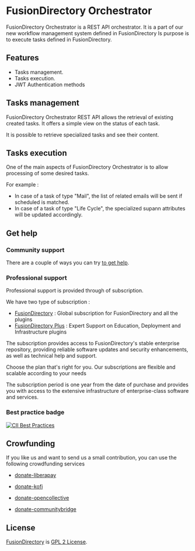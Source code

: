 # FusionDirectory Orchestrator 

FusionDirectory Orchestrator is a REST API orchestrator.
It is a part of our new workflow management system defined in FusionDirectory
Is purpose is to execute tasks defined in FusionDirectory.

## Features

* Tasks management.
* Tasks execution.
* JWT Authentication methods

## Tasks management

FusionDirectory Orchestrator REST API allows the retrieval of existing created tasks.
It offers a simple view on the status of each task. 

It is possible to retrieve specialized tasks and see their content.

## Tasks execution

One of the main aspects of FusionDirectory Orchestrator is to allow processing of some desired tasks.

For example :

*  In case of a task of type "Mail", the list of related emails will be sent if scheduled is matched.
*  In case of a task of type "Life Cycle", the specialized supann attributes will be updated accordingly.

## Get help

### Community support

There are a couple of ways you can try [to get help][get help].

### Professional support

Professional support is provided through of subscription.

We have two type of subscription :

* [FusionDirectory][subscription-fusiondirectory] : Global subscription for FusionDirectory and all the plugins
* [FusionDirectory Plus][subscription-fusiondirectory-plus] : Expert Support on Education, Deployment and Infrastructure plugins

The subscription provides access to FusionDirectory's stable enterprise repository, providing reliable software updates and security enhancements, as well as technical help and support.

Choose the plan that's right for you. Our subscriptions are flexible and scalable according to your needs

The subscription period is one year from the date of purchase and provides you with access to the extensive infrastructure of enterprise-class software and services.

### Best practice badge

[![CII Best Practices](https://bestpractices.coreinfrastructure.org/projects/351/badge)](https://bestpractices.coreinfrastructure.org/projects/351)
  
## Crowfunding

If you like us and want to send us a small contribution, you can use the following crowdfunding services

* [donate-liberapay]

* [donate-kofi]

* [donate-opencollective]

* [donate-communitybridge]
  
## License

[FusionDirectory][FusionDirectory] is  [GPL 2 License](COPYING).

[FusionDirectory]: https://www.fusiondirectory.org/

[fusiondirectory-install]: https://fusiondirectory-user-manual.readthedocs.io/en/1.4/fusiondirectory/install/index.html

[get help]: https://fusiondirectory-user-manual.readthedocs.io/en/latest/support/index.html

[subscription-fusiondirectory]: https://www.fusiondirectory.org/en/subscription-fusiondirectory/

[subscription-fusiondirectory-plus]: https://www.fusiondirectory.org/en/subscriptions-fusiondirectory-plus/

[register]: https://register.fusiondirectory.org

[donate-liberapay]: https://liberapay.com/fusiondirectory/donate

[donate-kofi]: https://ko-fi.com/fusiondirectory

[donate-opencollective]: https://opencollective.com/fusiondirectory

[donate-communitybridge]: https://funding.communitybridge.org/projects/fusiondirectory



